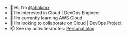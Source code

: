 - 👋 Hi, I’m [@ahakimx](https://www.linkedin.com/in/ahakimx)
- 👀 I’m interested in Cloud | DevOps Engineer
- 🌱 I’m currently learning AWS Cloud
- 💞️ I’m looking to collaborate on Cloud | DevOps Project
- 📫 See my activities/notes: [Personal blog](https://ahakimx.hashnode.dev/)

<!---
ahakimx/ahakimx is a ✨ special ✨ repository because its `README.md` (this file) appears on your GitHub profile.
You can click the Preview link to take a look at your changes.
--->
